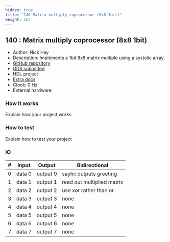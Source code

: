 ```yaml
---
hidden: true
title: "140 Matrix multiply coprocessor (8x8 1bit)"
weight: 167
---
```


## 140 : Matrix multiply coprocessor (8x8 1bit)

* Author: Nick Hay
* Description: Implements a 1bit 8x8 matrix multiple using a systolic array.
* [GitHub repository](https://github.com/nickjhay/tt05-submission-template)
* [GDS submitted](https://github.com/nickjhay/tt05-submission-template/actions/runs/6756272108)
* HDL project
* [Extra docs]()
* Clock: 0 Hz
* External hardware: 



### How it works

Explain how your project works


### How to test

Explain how to test your project


### IO

| # | Input        | Output       | Bidirectional      |
|---|--------------|--------------| -------------------|
| 0 | data 0  | output 0 | sayhi: outputs greeting |
| 1 | data 1  | output 1 | read out multiplied matrix |
| 2 | data 2  | output 2 | use xor rather than or |
| 3 | data 3  | output 3 | none |
| 4 | data 4  | output 4 | none |
| 5 | data 5  | output 5 | none |
| 6 | data 6  | output 6 | none |
| 7 | data 7  | output 7 | none |
